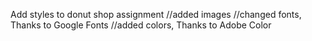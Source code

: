 Add styles to donut shop assignment
//added images
//changed fonts, Thanks to Google Fonts
//added colors, Thanks to Adobe Color

